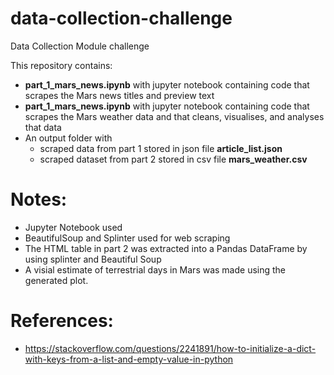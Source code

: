 # data-collection-challenge
Data Collection Module challenge

This repository contains:
*   **part_1_mars_news.ipynb** with jupyter notebook containing code that scrapes the Mars news titles and preview text
*   **part_1_mars_news.ipynb** with jupyter notebook containing code that scrapes the Mars weather data and that cleans, visualises, and analyses that data
*   An output folder with
    *    scraped data from part 1 stored in json file **article_list.json**
    *    scraped dataset from part 2 stored in csv file **mars_weather.csv**

# Notes:
* Jupyter Notebook used
* BeautifulSoup and Splinter used for web scraping
* The HTML table in part 2 was extracted into a Pandas DataFrame by using splinter and Beautiful Soup
* A visial estimate of terrestrial days in Mars was made using the generated plot.

# References:
* https://stackoverflow.com/questions/2241891/how-to-initialize-a-dict-with-keys-from-a-list-and-empty-value-in-python
  
